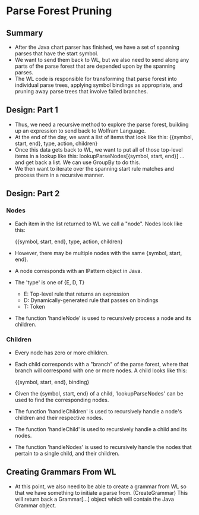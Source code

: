 # Parse Forest Pruning

## Summary

- After the Java chart parser has finished, we have a set of spanning parses that have
  the start symbol.
- We want to send them back to WL, but we also need to send along any parts of the parse
  forest that are depended upon by the spanning parses.
- The WL code is responsible for transforming that parse forest into individual parse
  trees, applying symbol bindings as appropriate, and pruning away parse trees that
  involve failed branches.

## Design: Part 1

- Thus, we need a recursive method to explore the parse forest, building up an expression
  to send back to Wolfram Language.
- At the end of the day, we want a list of items that look like this:
  {{symbol, start, end}, type, action, children}
- Once this data gets back to WL, we want to put all of those top-level items in
  a lookup like this:
  lookupParseNodes[{symbol, start, end}]
  ... and get back a list. We can use GroupBy to do this.
- We then want to iterate over the spanning start rule matches and process
  them in a recursive manner.

## Design: Part 2

### Nodes

- Each item in the list returned to WL we call a "node". Nodes look like this:

	{{symbol, start, end}, type, action, children}

- However, there may be multiple nodes with the same {symbol, start, end}.

- A node corresponds with an IPattern object in Java.

- The 'type' is one of {E, D, T}
    - E: Top-level rule that returns an expression
    - D: Dynamically-generated rule that passes on bindings
    - T: Token

- The function 'handleNode' is used to recursively process a node and its children.

### Children

- Every node has zero or more children.

- Each child corresponds with a "branch" of the parse forest, where that branch will correspond
  with one or more nodes. A child looks like this:

	{{symbol, start, end}, binding}

- Given the {symbol, start, end} of a child, 'lookupParseNodes' can be used to find the
  corresponding nodes.

- The function 'handleChildren' is used to recursively handle a node's children and their
  respective nodes.

- The function 'handleChild' is used to recursively handle a child and its nodes.

- The function 'handleNodes' is used to recursively handle the nodes that pertain to a
  single child, and their children.

## Creating Grammars From WL

- At this point, we also need to be able to create a grammar from WL so that we have something
  to initiate a parse from. (CreateGrammar) This will return back a Grammar[...] object
  which will contain the Java Grammar object.